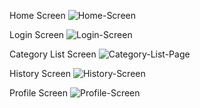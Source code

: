 Home Screen 
![Home-Screen](https://github.com/uddeshyac9/budget-planner-react-native-expo/assets/130648928/40dd92a5-6d0f-41bd-899e-27309f81bfa1)


Login Screen
![Login-Screen](https://github.com/uddeshyac9/budget-planner-react-native-expo/assets/130648928/fb99964e-a5d8-4ca8-80cb-f3e6e682955b)


Category List Screen 
![Category-List-Page](https://github.com/uddeshyac9/budget-planner-react-native-expo/assets/130648928/a64a6695-be09-4b3d-8bb3-a6567a4af474)


History Screen 
![History-Screen](https://github.com/uddeshyac9/budget-planner-react-native-expo/assets/130648928/45419dcb-67a0-4769-bb0a-a80041de679c)


Profile Screen
![Profile-Screen](https://github.com/uddeshyac9/budget-planner-react-native-expo/assets/130648928/9e4ac8e3-1726-4e00-9a9e-f43a4152aae0)
